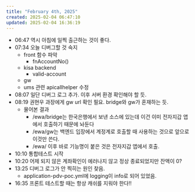 ```yaml
---
title: "February 4th, 2025"
created: 2025-02-04 06:47:10
updated: 2025-02-04 16:36:19
---
```

  * 06:47 역시 아침에 일찍 출근하는 것이 좋다.
  * 07:34 오늘 디버그할 것 숙지
    * front 함수 파악
      * fnAccountNo()
    * kisa backend
      * valid-account
    * gw
    * ums 관련 apicallhelper 수정
  * 08:07 일단 디버그 로그 추가. 이후 서버 환경 확인해야 할 듯.
  * 08:19 권현우 과장에게 gw url 확인 필요. bridge와 gw가 혼재하는 듯.
    * 물어본 결과
      * /ewa/bridge는 한국은행에서 보낸 소스에 있는데 이건 이미 전자지갑 앱에서 호출하기 때문에 놔둔다
      * /ewa/gw는 백엔드 입장에서 계정계로 호출할 때 사용하는 것으로 앞으로 이것만 쓴다.
      * /ewa/ 이후 바로 기능명이 붙은 것은 전자지갑 앱에서 호출.
  * 10:10 통합테스트 시작
  * 10:20 어제 되지 않은 계좌확인이 에러나지 않고 정상 종료되었지만 잔액이 0?
  * 13:25 디버그 로그가 안 찍히는 원인 찾음.
    * application-pdv-poc.yml에 logging이 info로 되어 있었음.
  * 16:35 프론트 테스트할 때는 항상 캐쉬를 지워야 한다!!
